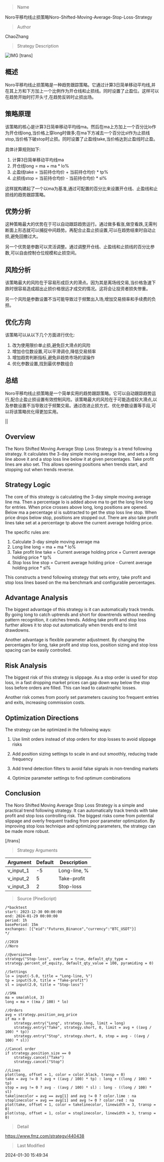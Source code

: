 
> Name

Noro平移均线止损策略Noro-Shifted-Moving-Average-Stop-Loss-Strategy

> Author

ChaoZhang

> Strategy Description

![IMG](https://www.fmz.com/upload/asset/13afe8dc93c3ba1c714.png)
[trans]
## 概述

Noro平移均线止损策略是一种趋势跟踪策略。它通过计算3日简单移动平均线,并在其上方和下方加上一个比例作为开仓线和止损线。同时设置了止盈位。这样可以在趋势开始时打开头寸,在趋势反转时止损出场。

## 策略原理  

该策略的核心是计算3日简单移动平均线ma。然后在ma上方加上一个百分比lo作为开仓线long,当价格上穿long时做多;在ma下方减去一个百分比sl作为止损线stop,当价格下破stop时止损。同时设置了止盈线take,当价格达到止盈线时止盈。

具体计算规则如下:

1. 计算3日简单移动平均线ma 
2. 开仓线long = ma + ma * lo%
3. 止盈线take = 当前持仓均价 + 当前持仓均价 * tp%
4. 止损线stop = 当前持仓均价 - 当前持仓均价 * sl%

这样就构建起了一个以ma为基准,通过可配置的百分比来设置开仓线、止盈线和止损线的趋势跟踪策略。

## 优势分析

这种策略最大的优势在于可以自动跟踪趋势运行。通过做多看涨,做空看跌,无需判断面上形态就可以捕捉中间趋势。再配合止盈止损设置,可以在趋势结束时自动止损,避免回撤过大。

另一个优势是参数可以灵活调整。通过调整开仓线、止盈线和止损线的百分比参数,可以自由控制仓位规模和止损空间。

## 风险分析  

该策略最大的风险在于容易形成巨大的滑点。因为其是离场线交易,当价格急速下跌时很容易造成超出止损价格很远才成交的情况。这将会让投资者损失惨重。

另一个风险是参数设置不当可能导致过于频繁出入场,增加交易频率和手续费的负担。

## 优化方向

该策略可以从以下几个方面进行优化:

1. 改为使用限价单止损,避免巨大滑点的风险
2. 增加仓位数设置,可以平滑调仓,降低交易频率
3. 增加趋势判断指标,避免非趋势市场的误操作
4. 优化参数设置,找到最优参数组合

## 总结  

Noro平移均线止损策略是一个简单实用的趋势跟踪策略。它可以自动跟踪趋势运行,配合止盈止损设置有效控制风险。该策略最大的风险在于可能造成较大滑点,以及参数设置不当导致过于频繁交易。通过改进止损方式、优化参数设置等手段,可以将该策略优化得更加实用。

||

## Overview

The Noro Shifted Moving Average Stop Loss Strategy is a trend following strategy. It calculates the 3-day simple moving average line, and sets a long line above it and a stop loss line below it at given percentages. Take profit lines are also set. This allows opening positions when trends start, and stopping out when trends reverse.

## Strategy Logic

The core of this strategy is calculating the 3-day simple moving average line ma. Then a percentage lo is added above ma to get the long line long for entries. When price crosses above long, long positions are opened. Below ma a percentage sl is subtracted to get the stop loss line stop. When price drops below stop, positions are stopped out. There are also take profit lines take set at a percentage tp above the current average holding price.

The specific rules are:

1. Calculate 3-day simple moving average ma
2. Long line long = ma + ma * lo%  
3. Take profit line take = Current average holding price + Current average holding price * tp%
4. Stop loss line stop = Current average holding price - Current average holding price * sl%

This constructs a trend following strategy that sets entry, take profit and stop loss lines based on the ma benchmark and configurable percentages. 

## Advantage Analysis   

The biggest advantage of this strategy is it can automatically track trends. By going long to catch uptrends and short for downtrends without needing pattern recognition, it catches trends. Adding take profit and stop loss further allows it to stop out automatically when trends end to limit drawdowns.

Another advantage is flexible parameter adjustment. By changing the percentages for long, take profit and stop loss, position sizing and stop loss spacing can be easily controlled.

## Risk Analysis

The biggest risk of this strategy is slippage. As a stop order is used for stop loss, in a fast dropping market prices can gap down way below the stop loss before orders are filled. This can lead to catastrophic losses.

Another risk comes from poorly set parameters causing too frequent entries and exits, increasing commission costs. 

## Optimization Directions 

The strategy can be optimized in the following ways:

1. Use limit orders instead of stop orders for stop losses to avoid slippage risks

2. Add position sizing settings to scale in and out smoothly, reducing trade frequency   

3. Add trend detection filters to avoid false signals in non-trending markets

4. Optimize parameter settings to find optimum combinations

## Conclusion   

The Noro Shifted Moving Average Stop Loss Strategy is a simple and practical trend following strategy. It can automatically track trends with take profit and stop loss controlling risk. The biggest risks come from potential slippage and overly frequent trading from poor parameter optimization. By improving stop loss technique and optimizing parameters, the strategy can be made more robust.

[/trans]

> Strategy Arguments



|Argument|Default|Description|
|----|----|----|
|v_input_1|-5|Long-line, %|
|v_input_2|5|Take-profit|
|v_input_3|2|Stop-loss|


> Source (PineScript)

``` pinescript
/*backtest
start: 2023-12-30 00:00:00
end: 2024-01-29 00:00:00
period: 1h
basePeriod: 15m
exchanges: [{"eid":"Futures_Binance","currency":"BTC_USDT"}]
*/

//2019
//Noro

//@version=4
strategy("Stop-loss", overlay = true, default_qty_type = strategy.percent_of_equity, default_qty_value = 100, pyramiding = 0)

//Settings
lo = input(-5.0, title = "Long-line, %")
tp = input(5.0, title = "Take-profit")
sl = input(2.0, title = "Stop-loss")

//SMA
ma = sma(ohlc4, 3)
long = ma + ((ma / 100) * lo)

//Orders
avg = strategy.position_avg_price
if ma > 0
    strategy.entry("Long", strategy.long, limit = long)
    strategy.entry("Take", strategy.short, 0, limit = avg + ((avg / 100) * tp))
    strategy.entry("Stop", strategy.short, 0, stop = avg - ((avg / 100) * sl))
    
//Cancel order
if strategy.position_size == 0
    strategy.cancel("Take")
    strategy.cancel("Stop")

//Lines
plot(long, offset = 1, color = color.black, transp = 0)
take = avg != 0 ? avg + ((avg / 100) * tp) : long + ((long / 100) * tp)
stop = avg != 0 ? avg - ((avg / 100) * sl) : long - ((long / 100) * sl)
takelinecolor = avg == avg[1] and avg != 0 ? color.lime : na
stoplinecolor = avg == avg[1] and avg != 0 ? color.red : na
plot(take, offset = 1, color = takelinecolor, linewidth = 3, transp = 0)
plot(stop, offset = 1, color = stoplinecolor, linewidth = 3, transp = 0)
```

> Detail

https://www.fmz.com/strategy/440438

> Last Modified

2024-01-30 15:49:34
